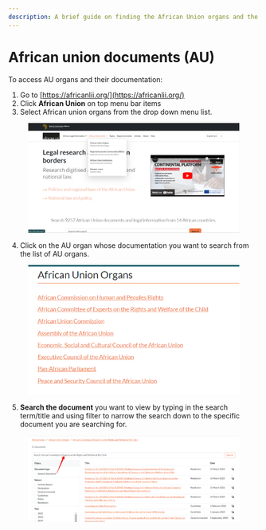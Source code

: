 ```yaml
---
description: A brief guide on finding the African Union organs and the documents.
---
```


# African union documents (AU)

To access AU organs and their documentation:

1. Go to [https://africanlii.org/](https://africanlii.org/)
2. Click **African Union** on top menu bar items
3. Select African union organs from the drop down menu list.

<div align="left"><figure><img src="../.gitbook/assets/AU organs.png" alt="" width="563"><figcaption></figcaption></figure></div>

4. Click on the AU organ whose documentation you want to search from the list of AU organs.

<div align="left"><figure><img src="../.gitbook/assets/Organs list.png" alt="" width="482"><figcaption></figcaption></figure></div>

5. **Search the document** you want to view by typing in the search term/title and using filter to narrow the search down to the specific document you are searching for.

<div align="left"><figure><img src="../.gitbook/assets/search au organs.png" alt="" width="563"><figcaption></figcaption></figure></div>

